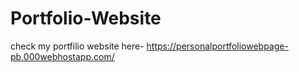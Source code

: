 # Portfolio-Website
check my portfilio website here- https://personalportfoliowebpage-pb.000webhostapp.com/
